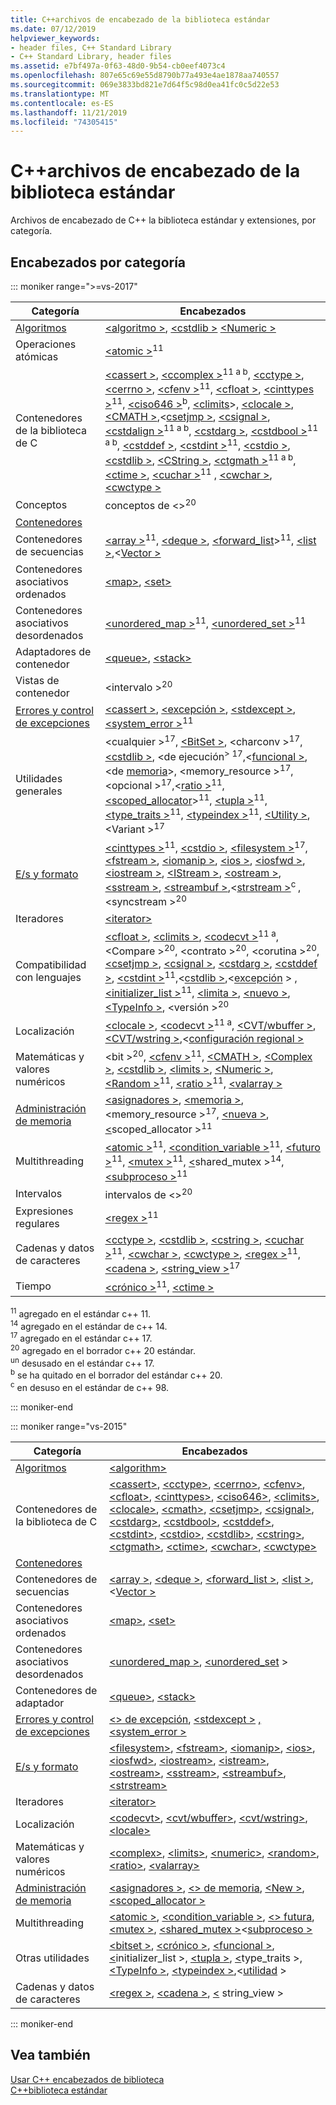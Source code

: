 ```yaml
---
title: C++archivos de encabezado de la biblioteca estándar
ms.date: 07/12/2019
helpviewer_keywords:
- header files, C++ Standard Library
- C++ Standard Library, header files
ms.assetid: e7bf497a-0f63-48d0-9b54-cb0eef4073c4
ms.openlocfilehash: 807e65c69e55d8790b77a493e4ae1878aa740557
ms.sourcegitcommit: 069e3833bd821e7d64f5c98d0ea41fc0c5d22e53
ms.translationtype: MT
ms.contentlocale: es-ES
ms.lasthandoff: 11/21/2019
ms.locfileid: "74305415"
---
```

# <a name="c-standard-library-header-files"></a>C++archivos de encabezado de la biblioteca estándar

Archivos de encabezado de C++ la biblioteca estándar y extensiones, por categoría.

## <a name="headers-by-category"></a>Encabezados por categoría

::: moniker range=">=vs-2017"

| Categoría | Encabezados |
| - | - |
| [Algoritmos](../cpp/algorithms-modern-cpp.md) | [\<algoritmo >](algorithm.md), [\<cstdlib >](cstdlib.md) [\<Numeric >](numeric.md) |
| Operaciones atómicas |  [\<atomic >](atomic.md)<sup>11</sup> |
| Contenedores de la biblioteca de C | [\<cassert >](cassert.md), [\<ccomplex >](ccomplex.md)<sup>11 a b</sup>, [\<cctype >](cctype.md), [\<cerrno >](cerrno.md), [\<cfenv >](cfenv.md)<sup>11</sup>, [\<cfloat >](cfloat.md), [\<cinttypes >](cinttypes.md)<sup>11</sup>, [\<ciso646 >](ciso646.md)<sup>b</sup>, [\<climits](climits.md)>, [\<clocale >](clocale.md), [\<CMATH >](cmath.md),\<[csetjmp >](csetjmp.md), [\<csignal >](csignal.md), [\<cstdalign >](cstdalign.md)<sup>11 a b</sup>, [\<cstdarg >](cstdarg.md), [\<cstdbool >](cstdbool.md)<sup>11 a b</sup>, [\<cstddef >](cstddef.md), [\<cstdint >](cstdint.md)<sup>11</sup>, [\<cstdio >](cstdio.md), [\<cstdlib >](cstdlib.md), [\<CString >](cstring.md), [\<ctgmath >](ctgmath.md)<sup>11 a b</sup>, [\<ctime >](ctime.md), [\<cuchar >](cuchar.md)<sup>11</sup> , [\<cwchar >](cwchar.md), [\<cwctype >](cwctype.md) |
| Conceptos | conceptos de \<><sup>20</sup> |
| [Contenedores](../cpp/containers-modern-cpp.md) | |
| Contenedores de secuencias | [\<array >](array.md)<sup>11</sup>, [\<deque >](deque.md), [\<forward_list](forward-list.md)><sup>11</sup>, [\<list >](list.md),\<[Vector >](vector.md) |
| Contenedores asociativos ordenados| [\<map>](map.md), [\<set>](set.md) |
| Contenedores asociativos desordenados | [\<unordered_map >](unordered-map.md)<sup>11</sup>, [\<unordered_set >](unordered-set.md)<sup>11</sup> |
| Adaptadores de contenedor | [\<queue>](queue.md), [\<stack>](stack.md) |
| Vistas de contenedor | \<intervalo ><sup>20</sup> |
| [Errores y control de excepciones](../cpp/errors-and-exception-handling-modern-cpp.md) | [\<cassert >](cassert.md), [\<excepción >](exception.md), [\<stdexcept >](stdexcept.md), [\<system_error >](system-error.md)<sup>11</sup> |
| Utilidades generales | \<cualquier ><sup>17</sup>, [\<BitSet >](bitset.md), \<charconv ><sup>17</sup>, [\<cstdlib >](cstdlib.md), \<de ejecución<sup>> 17</sup>,\<[funcional >](functional.md),\<de [memoria](memory.md)>, \<memory_resource ><sup>17</sup>, \<opcional ><sup>17</sup>,\<[ratio >](ratio.md)<sup>11</sup>, [\<scoped_allocator](scoped-allocator.md)><sup>11</sup>, [\<tupla >](tuple.md)<sup>11</sup>, [\<type_traits >](type-traits.md)<sup>11</sup>, [\<typeindex >](typeindex.md)<sup>11</sup>, [\<Utility >](utility.md), \<Variant ><sup>17</sup> |
| [E/s y formato](../text/string-and-i-o-formatting-modern-cpp.md) | [\<cinttypes >](cinttypes.md)<sup>11</sup>, [\<cstdio >](cstdio.md), [\<filesystem >](filesystem.md)<sup>17</sup>, [\<fstream >](fstream.md), [\<iomanip >](iomanip.md), [\<ios >](ios.md), [\<iosfwd >](iosfwd.md), [\<iostream >](iostream.md), [\<IStream >](istream.md), [\<ostream >](ostream.md), [\<sstream >](sstream.md), [\<streambuf >](streambuf.md),\<[strstream >](strstream.md)<sup>c </sup>, \<syncstream ><sup>20</sup> |
| Iteradores | [\<iterator>](iterator.md) |
| Compatibilidad con lenguajes | [\<cfloat >](cfloat.md), [\<climits >](climits.md), [\<codecvt >](codecvt.md)<sup>11 a</sup>, \<Compare ><sup>20</sup>, \<contrato ><sup>20</sup>, \<corutina ><sup>20</sup>, [\<csetjmp >](csetjmp.md), [\<csignal >](csignal.md), [\<cstdarg >](cstdarg.md), [\<cstddef >](cstddef.md), [\<cstdint >](cstdint.md)<sup>11</sup>,\<[cstdlib >](cstdlib.md),\<[excepción](exception.md) > , [\<initializer_list >](initializer-list.md)<sup>11</sup>, [\<limita >](limits.md), [\<nuevo >](new.md), [\<TypeInfo >](typeinfo.md), \<versión ><sup>20</sup> |
| Localización | [\<clocale >](clocale.md), [\<codecvt >](codecvt.md)<sup>11 a</sup>, [\<CVT/wbuffer >](cvt-wbuffer.md), [\<CVT/wstring >](cvt-wstring.md),\<[configuración regional >](locale.md) |
| Matemáticas y valores numéricos | \<bit ><sup>20</sup>, [\<cfenv >](cfenv.md)<sup>11</sup>, [\<CMATH >](cmath.md), [\<Complex >](complex.md), [\<cstdlib >](cstdlib.md), [\<limits >](limits.md), [\<Numeric >](numeric.md), [\<Random >](random.md)<sup>11</sup>, [\<ratio >](ratio.md)<sup>11</sup>, [\<valarray >](valarray.md) |
| [Administración de memoria](../cpp/smart-pointers-modern-cpp.md) | [\<asignadores >](allocators-header.md), [\<memoria >](memory.md), \<memory_resource ><sup>17</sup>, [\<nueva >](new.md), [\<](scoped-allocator.md)scoped_allocator ><sup>11</sup> |
| Multithreading | [\<atomic >](atomic.md)<sup>11</sup>, [\<condition_variable >](condition-variable.md)<sup>11</sup>, [\<futuro >](future.md)<sup>11</sup>, [\<mutex >](mutex.md)<sup>11</sup>, [\<](shared-mutex.md)shared_mutex ><sup>14</sup>, [\<subproceso >](thread.md)<sup>11</sup> |
| Intervalos | intervalos de \<><sup>20</sup> |
| Expresiones regulares | [\<regex >](regex.md)<sup>11</sup> |
| Cadenas y datos de caracteres | [\<cctype >](cctype.md), [\<cstdlib >](cstdlib.md), [\<cstring >](cstring.md), [\<cuchar >](cuchar.md)<sup>11</sup>, [\<cwchar >](cwchar.md), [\<cwctype >](cwctype.md), [\<regex >](regex.md)<sup>11</sup>, [\<cadena >](string.md), [\<string_view >](string-view.md)<sup>17</sup> |
| Tiempo | [\<crónico >](chrono.md)<sup>11</sup>, [\<ctime >](ctime.md) |

<sup>11</sup> agregado en el estándar c++ 11. \
<sup>14</sup> agregado en el estándar de c++ 14. \
<sup>17</sup> agregado en el estándar c++ 17. \
<sup>20</sup> agregado en el borrador c++ 20 estándar. \
<sup>un</sup> desusado en el estándar c++ 17. \
<sup>b</sup> se ha quitado en el borrador del estándar c++ 20. \
<sup>c</sup> en desuso en el estándar de c++ 98.

::: moniker-end

::: moniker range="vs-2015"

|Categoría|Encabezados|
|-|-|
|[Algoritmos](../cpp/algorithms-modern-cpp.md)|[\<algorithm>](algorithm.md)|
|Contenedores de la biblioteca de C|[\<cassert>](cassert.md), [\<cctype>](cctype.md), [\<cerrno>](cerrno.md), [\<cfenv>](cfenv.md), [\<cfloat>](cfloat.md), [\<cinttypes>](cinttypes.md), [\<ciso646>](ciso646.md), [\<climits>](climits.md), [\<clocale>](clocale.md), [\<cmath>](cmath.md), [\<csetjmp>](csetjmp.md), [\<csignal>](csignal.md), [\<cstdarg>](cstdarg.md), [\<cstdbool>](cstdbool.md), [\<cstddef>](cstddef.md), [\<cstdint>](cstdint.md), [\<cstdio>](cstdio.md), [\<cstdlib>](cstdlib.md), [\<cstring>](cstring.md), [\<ctgmath>](ctgmath.md), [\<ctime>](ctime.md), [\<cwchar>](cwchar.md), [\<cwctype>](cwctype.md)|
|[Contenedores](../cpp/containers-modern-cpp.md)||
|Contenedores de secuencias|[\<array >](array.md), [\<deque >](deque.md), [\<forward_list >](forward-list.md), [\<list >](list.md),\<[Vector >](vector.md)|
|Contenedores asociativos ordenados| [\<map>](map.md), [\<set>](set.md)|
|Contenedores asociativos desordenados|[\<unordered_map >](unordered-map.md), [\<unordered_set](unordered-set.md) >|
|Contenedores de adaptador|[\<queue>](queue.md), [\<stack>](stack.md)|
|[Errores y control de excepciones](../cpp/errors-and-exception-handling-modern-cpp.md)|[\<> de excepción](exception.md), [\<stdexcept >](stdexcept.md) [,\<system_error >](system-error.md)|
|[E/s y formato](../text/string-and-i-o-formatting-modern-cpp.md)|[\<filesystem>](filesystem.md), [\<fstream>](fstream.md), [\<iomanip>](iomanip.md), [\<ios>](ios.md), [\<iosfwd>](iosfwd.md), [\<iostream>](iostream.md), [\<istream>](istream.md), [\<ostream>](ostream.md), [\<sstream>](sstream.md), [\<streambuf>](streambuf.md), [\<strstream>](strstream.md)|
|Iteradores|[\<iterator>](iterator.md)|
|Localización|[\<codecvt>](codecvt.md), [\<cvt/wbuffer>](cvt-wbuffer.md), [\<cvt/wstring>](cvt-wstring.md), [\<locale>](locale.md)|
|Matemáticas y valores numéricos|[\<complex>](complex.md), [\<limits>](limits.md), [\<numeric>](numeric.md), [\<random>](random.md), [\<ratio>](ratio.md), [\<valarray>](valarray.md)|
|[Administración de memoria](../cpp/smart-pointers-modern-cpp.md)|[\<asignadores >](allocators-header.md), [\<> de memoria](memory.md), [\<New >](new.md), [\<scoped_allocator >](scoped-allocator.md)|
|Multithreading|[\<atomic >](atomic.md), [\<condition_variable >](condition-variable.md), [\<> futura](future.md), [\<mutex >](mutex.md), [\<shared_mutex >](shared-mutex.md)\<[subproceso >](thread.md)|
|Otras utilidades|[\<bitset >](bitset.md), [\<crónico >](chrono.md), [\<funcional >](functional.md), [\<](initializer-list.md)initializer_list >, [\<tupla >](tuple.md), [\<](type-traits.md)type_traits >, [\<TypeInfo >](typeinfo.md), [\<typeindex >](typeindex.md),\<[utilidad](utility.md) >|
|Cadenas y datos de caracteres|[\<regex >](regex.md), [\<cadena >](string.md), [\<](string-view.md) string_view >

::: moniker-end

## <a name="see-also"></a>Vea también

[Usar C++ encabezados de biblioteca](using-cpp-library-headers.md)\
[C++biblioteca estándar](cpp-standard-library-reference.md)
